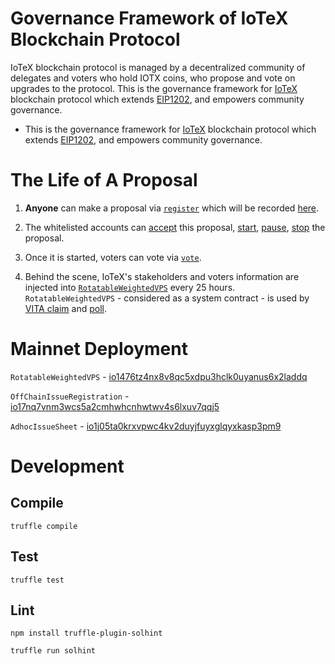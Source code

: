 # Governance Framework of IoTeX Blockchain Protocol

IoTeX blockchain protocol is managed by a decentralized community of delegates and voters who hold IOTX coins, who propose and vote on upgrades to the protocol. This is the governance framework for [IoTeX](https://iotex.io) blockchain protocol which extends [EIP1202](https://github.com/ethereum/EIPs/blob/master/EIPS/eip-1202.md), and empowers community governance.

- This is the governance framework for [IoTeX](https://iotex.io) blockchain protocol which extends [EIP1202](https://github.com/ethereum/EIPs/blob/master/EIPS/eip-1202.md), and empowers community governance.


# The Life of A Proposal
1. **Anyone** can make a proposal via [`register`](https://github.com/iotexproject/IOTX-EIP-1202-contracts/blob/master/contracts/OffChainIssueRegistration.sol#L48) which will be recorded [here](https://github.com/iotexproject/IOTX-EIP-1202-contracts/blob/master/contracts/AdhocIssueSheet.sol).

2. The whitelisted accounts can [accept](https://github.com/iotexproject/IOTX-EIP-1202-contracts/blob/master/contracts/AdhocIssueSheet.sol#L49) this proposal, [start](https://github.com/iotexproject/IOTX-EIP-1202-contracts/blob/master/contracts/AdhocIssueSheet.sol#L67), [pause](https://github.com/iotexproject/IOTX-EIP-1202-contracts/blob/master/contracts/AdhocIssueSheet.sol#L79), [stop](https://github.com/iotexproject/IOTX-EIP-1202-contracts/blob/master/contracts/AdhocIssueSheet.sol#L103) the proposal.

3. Once it is started, voters can vote via [`vote`](https://github.com/iotexproject/IOTX-EIP-1202-contracts/blob/master/contracts/OffchainIssue.sol#L119).

4. Behind the scene, IoTeX's stakeholders and voters information are injected into [`RotatableWeightedVPS`](https://github.com/iotexproject/iotex-governance/tree/master/contracts/VPS) every 25 hours. `RotatableWeightedVPS` - considered as a system contract - is used by [VITA claim](https://iotex.io/vita) and [poll](https://member.iotex.io).


# Mainnet Deployment
`RotatableWeightedVPS` - [io1476tz4nx8v8qc5xdpu3hclk0uyanus6x2laddq](https://www.iotexscan.io/address/io1476tz4nx8v8qc5xdpu3hclk0uyanus6x2laddq)

`OffChainIssueRegistration` - [io17nq7vnm3wcs5a2cmhwhcnhwtwv4s6lxuv7qqj5](https://www.iotexscan.io/address/io17nq7vnm3wcs5a2cmhwhcnhwtwv4s6lxuv7qqj5)

`AdhocIssueSheet` - [io1j05ta0krxvpwc4kv2duyjfuyxglqyxkasp3pm9](https://www.iotexscan.io/address/io1j05ta0krxvpwc4kv2duyjfuyxglqyxkasp3pm9)

# Development

## Compile

`truffle compile`

## Test

`truffle test`

## Lint

`npm install truffle-plugin-solhint`

`truffle run solhint`
